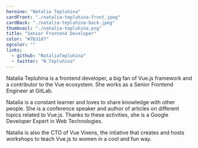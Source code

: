 ```yaml
---
heroine: "Natalia Tepluhina"
cardFront: "./natalia-tepluhina-front.jpeg"
cardBack: "./natalia-tepluhina-back.jpeg"
thumbnail: "./natalia-tepluhina.png"
title: "Senior Frontend Developer"
color: "#7b31d7"
ogcolor: ""
links:
  - github: "NataliaTepluhina"
  - twitter: "N_Tepluhina"
---
```


Natalia Tepluhina is a frontend developer, a big fan of Vue.js framework and a contributor to the Vue ecosystem. She works as a Senior Frontend Engineer at GitLab.

Natalia is a constant learner and loves to share knowledge with other people. She is a conference speaker and author of articles on different topics related to Vue.js. Thanks to these activities, she is a Google Developer Expert in Web Technologies.

Natalia is also the CTO of Vue Vixens, the intiative that creates and hosts workshops to teach Vue.js to women in a cool and fun way.
